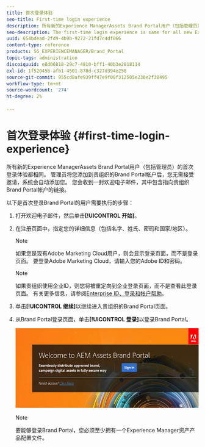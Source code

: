 ```yaml
---
title: 首次登录体验
seo-title: First-time login experience
description: 所有新的Experience ManagerAssets Brand Portal用户（包括管理员）的首次登录体验都相同。 管理员将您添加到贵组织的Brand Portal帐户后，您无需接受邀请，系统会自动添加您。 您会收到一封欢迎电子邮件，其中包含指向贵组织Brand Portal帐户的链接。
seo-description: The first-time login experience is same for all new Experience Manager Assets Brand Portal users, including Administrators. After an Administrator adds you to your organization's Brand Portal account, you need not accept invitations, you are automatically added. You receive a welcome email that contains a link to your organization’s Brand Portal account.
uuid: 654bdead-2fd9-4b9b-9272-21fd7c4df066
content-type: reference
products: SG_EXPERIENCEMANAGER/Brand_Portal
topic-tags: administration
discoiquuid: e8d06818-29c7-4810-bff1-40b3e2818114
exl-id: 1f52045b-afb1-4501-878d-c327d394e258
source-git-commit: 955cd8afe939ff47e9f08f312505e230e2f38495
workflow-type: tm+mt
source-wordcount: '274'
ht-degree: 2%

---
```


# 首次登录体验 {#first-time-login-experience}

所有新的Experience ManagerAssets Brand Portal用户（包括管理员）的首次登录体验都相同。 管理员将您添加到贵组织的Brand Portal帐户后，您无需接受邀请，系统会自动添加您。 您会收到一封欢迎电子邮件，其中包含指向贵组织Brand Portal帐户的链接。

以下是首次登录Brand Portal的用户需要执行的步骤：

1. 打开欢迎电子邮件，然后单击&#x200B;**[!UICONTROL 开始]**。

1. 在注册页面中，指定您的详细信息（包括名字、姓氏、密码和国家/地区）。
   >[!NOTE]
   >
   >如果您是现有Adobe Marketing Cloud用户，则会显示登录页面，而不是登录页面。 要登录Adobe Marketing Cloud，请输入您的Adobe ID和密码。

   >[!NOTE]
   >
   >如果贵组织使用企业ID，则您将被重定向到企业登录页面，而不是查看此登录页面。 有关更多信息，请参阅[Enterprise ID、登录和帐户帮助](https://helpx.adobe.com/in/enterprise/kb/enterprise-id-faq.html)。

1. 单击&#x200B;**[!UICONTROL 继续]**&#x200B;以继续进入贵组织的Brand Portal页面。
1. 从Brand Portal登录页面，单击&#x200B;**[!UICONTROL 登录]**&#x200B;以登录Brand Portal。

   ![Brand Portal登录页面](assets/signin-onboarding.png)

   >[!NOTE]
   >
   >要能够登录Brand Portal，您必须至少拥有一个Experience Manager资产产品配置文件。
